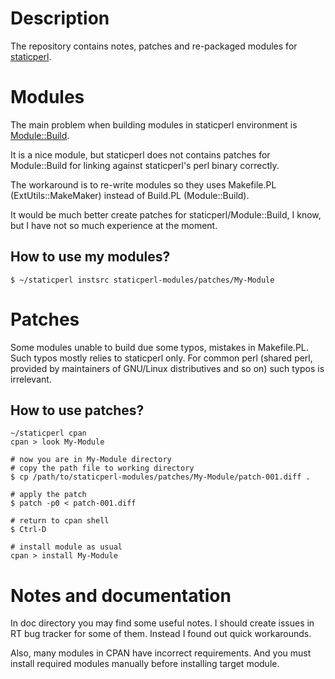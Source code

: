 Description
==================

The repository contains notes, patches and re-packaged modules
for [staticperl](http://search.cpan.org/perldoc?staticperl).

Modules
==================

The main problem when building modules in staticperl environment
is [Module::Build](http://search.cpan.org/perldoc?Module%3A%3ABuild).

It is a nice module, but staticperl does not contains patches for 
Module::Build for linking against staticperl's perl binary correctly.

The workaround is to re-write modules so they uses Makefile.PL
(ExtUtils::MakeMaker) instead of Build.PL (Module::Build).

It would be much better create patches for staticperl/Module::Build,
I know, but I have not so much experience at the moment.

How to use my modules?
-------------------

```
$ ~/staticperl instsrc staticperl-modules/patches/My-Module
```

Patches
====================

Some modules unable to build due some typos, mistakes in Makefile.PL.
Such typos mostly relies to staticperl only. For common perl 
(shared perl, provided by maintainers of GNU/Linux distributives and so on)
such typos is irrelevant.

How to use patches?
-------------------

```
~/staticperl cpan
cpan > look My-Module

# now you are in My-Module directory
# copy the path file to working directory
$ cp /path/to/staticperl-modules/patches/My-Module/patch-001.diff .

# apply the patch
$ patch -p0 < patch-001.diff

# return to cpan shell
$ Ctrl-D

# install module as usual
cpan > install My-Module
```

Notes and documentation
=======================

In doc directory you may find some useful notes. I should create
issues in RT bug tracker for some of them.
Instead I found out quick workarounds.

Also, many modules in CPAN have incorrect requirements. And you must
install required modules manually before installing target module.

